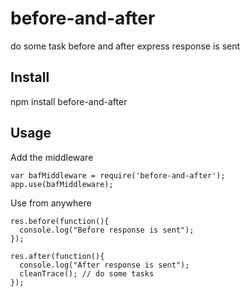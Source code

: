 # before-and-after
do some task before and after express response is sent

## Install
npm install before-and-after

## Usage

Add the middleware
```
var bafMiddleware = require('before-and-after');
app.use(bafMiddleware);
```

Use from anywhere
```
res.before(function(){
  console.log("Before response is sent");
});

res.after(function(){
  console.log("After response is sent");
  cleanTrace(); // do some tasks
});
```
